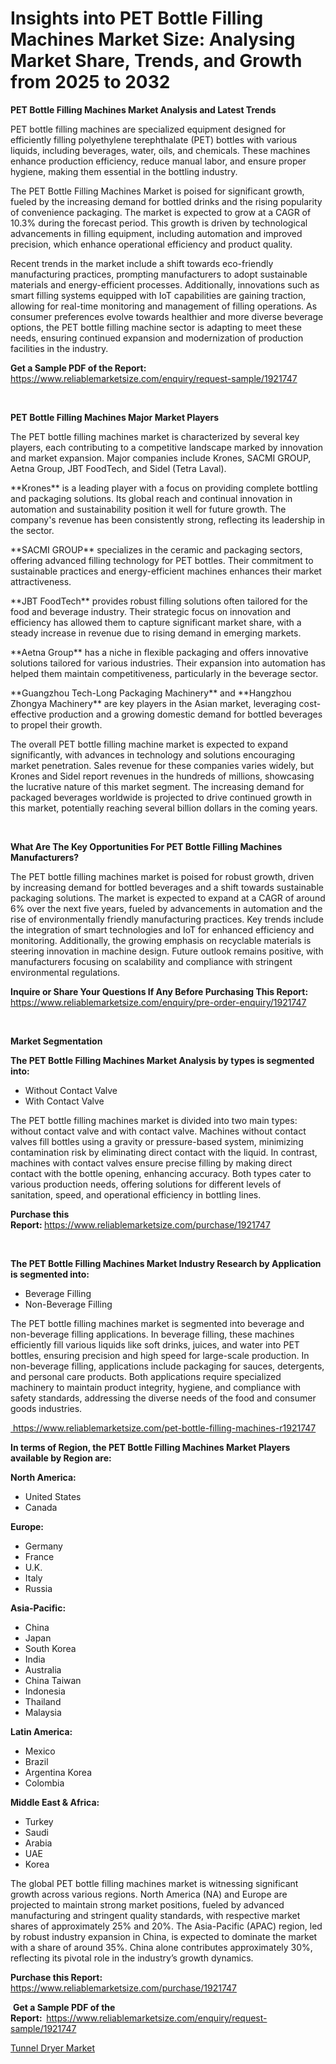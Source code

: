 <p><h1>Insights into PET Bottle Filling Machines Market Size: Analysing Market Share, Trends, and Growth from 2025 to 2032</h1></p><p><strong>PET Bottle Filling Machines Market Analysis and Latest Trends</strong></p>
<p><p>PET bottle filling machines are specialized equipment designed for efficiently filling polyethylene terephthalate (PET) bottles with various liquids, including beverages, water, oils, and chemicals. These machines enhance production efficiency, reduce manual labor, and ensure proper hygiene, making them essential in the bottling industry.</p><p>The PET Bottle Filling Machines Market is poised for significant growth, fueled by the increasing demand for bottled drinks and the rising popularity of convenience packaging. The market is expected to grow at a CAGR of 10.3% during the forecast period. This growth is driven by technological advancements in filling equipment, including automation and improved precision, which enhance operational efficiency and product quality.</p><p>Recent trends in the market include a shift towards eco-friendly manufacturing practices, prompting manufacturers to adopt sustainable materials and energy-efficient processes. Additionally, innovations such as smart filling systems equipped with IoT capabilities are gaining traction, allowing for real-time monitoring and management of filling operations. As consumer preferences evolve towards healthier and more diverse beverage options, the PET bottle filling machine sector is adapting to meet these needs, ensuring continued expansion and modernization of production facilities in the industry.</p></p>
<p><strong>Get a Sample PDF of the Report:&nbsp;</strong> <a href="https://www.reliablemarketsize.com/enquiry/request-sample/1921747?utm_campaign=3248&utm_medium=2&utm_source=Github&utm_content=ia&utm_term=10042025&utm_id=pet-bottle-filling-machines">https://www.reliablemarketsize.com/enquiry/request-sample/1921747</a></p>
<p>&nbsp;</p>
<p><strong>PET Bottle Filling Machines Major Market Players</strong></p>
<p><p>The PET bottle filling machines market is characterized by several key players, each contributing to a competitive landscape marked by innovation and market expansion. Major companies include Krones, SACMI GROUP, Aetna Group, JBT FoodTech, and Sidel (Tetra Laval).</p><p>**Krones** is a leading player with a focus on providing complete bottling and packaging solutions. Its global reach and continual innovation in automation and sustainability position it well for future growth. The company's revenue has been consistently strong, reflecting its leadership in the sector.</p><p>**SACMI GROUP** specializes in the ceramic and packaging sectors, offering advanced filling technology for PET bottles. Their commitment to sustainable practices and energy-efficient machines enhances their market attractiveness. </p><p>**JBT FoodTech** provides robust filling solutions often tailored for the food and beverage industry. Their strategic focus on innovation and efficiency has allowed them to capture significant market share, with a steady increase in revenue due to rising demand in emerging markets.</p><p>**Aetna Group** has a niche in flexible packaging and offers innovative solutions tailored for various industries. Their expansion into automation has helped them maintain competitiveness, particularly in the beverage sector.</p><p>**Guangzhou Tech-Long Packaging Machinery** and **Hangzhou Zhongya Machinery** are key players in the Asian market, leveraging cost-effective production and a growing domestic demand for bottled beverages to propel their growth. </p><p>The overall PET bottle filling machine market is expected to expand significantly, with advances in technology and solutions encouraging market penetration. Sales revenue for these companies varies widely, but Krones and Sidel report revenues in the hundreds of millions, showcasing the lucrative nature of this market segment. The increasing demand for packaged beverages worldwide is projected to drive continued growth in this market, potentially reaching several billion dollars in the coming years.</p></p>
<p>&nbsp;</p>
<p><strong>What Are The Key Opportunities For PET Bottle Filling Machines Manufacturers?</strong></p>
<p><p>The PET bottle filling machines market is poised for robust growth, driven by increasing demand for bottled beverages and a shift towards sustainable packaging solutions. The market is expected to expand at a CAGR of around 6% over the next five years, fueled by advancements in automation and the rise of environmentally friendly manufacturing practices. Key trends include the integration of smart technologies and IoT for enhanced efficiency and monitoring. Additionally, the growing emphasis on recyclable materials is steering innovation in machine design. Future outlook remains positive, with manufacturers focusing on scalability and compliance with stringent environmental regulations.</p></p>
<p><strong>Inquire or Share Your Questions If Any Before Purchasing This Report:</strong> <a href="https://www.reliablemarketsize.com/enquiry/pre-order-enquiry/1921747?utm_campaign=3248&utm_medium=2&utm_source=Github&utm_content=ia&utm_term=10042025&utm_id=pet-bottle-filling-machines">https://www.reliablemarketsize.com/enquiry/pre-order-enquiry/1921747</a></p>
<p>&nbsp;</p>
<p><strong>Market Segmentation</strong></p>
<p><strong>The PET Bottle Filling Machines Market Analysis by types is segmented into:</strong></p>
<p><ul><li>Without Contact Valve</li><li>With Contact Valve</li></ul></p>
<p><p>The PET bottle filling machines market is divided into two main types: without contact valve and with contact valve. Machines without contact valves fill bottles using a gravity or pressure-based system, minimizing contamination risk by eliminating direct contact with the liquid. In contrast, machines with contact valves ensure precise filling by making direct contact with the bottle opening, enhancing accuracy. Both types cater to various production needs, offering solutions for different levels of sanitation, speed, and operational efficiency in bottling lines.</p></p>
<p><strong>Purchase this Report:&nbsp;</strong><a href="https://www.reliablemarketsize.com/purchase/1921747?utm_campaign=3248&utm_medium=2&utm_source=Github&utm_content=ia&utm_term=10042025&utm_id=pet-bottle-filling-machines">https://www.reliablemarketsize.com/purchase/1921747</a></p>
<p>&nbsp;</p>
<p><strong>The PET Bottle Filling Machines Market Industry Research by Application is segmented into:</strong></p>
<p><ul><li>Beverage Filling</li><li>Non-Beverage Filling</li></ul></p>
<p><p>The PET bottle filling machines market is segmented into beverage and non-beverage filling applications. In beverage filling, these machines efficiently fill various liquids like soft drinks, juices, and water into PET bottles, ensuring precision and high speed for large-scale production. In non-beverage filling, applications include packaging for sauces, detergents, and personal care products. Both applications require specialized machinery to maintain product integrity, hygiene, and compliance with safety standards, addressing the diverse needs of the food and consumer goods industries.</p></p>
<p><a href="https://www.reliablemarketsize.com/pet-bottle-filling-machines-r1921747?utm_campaign=3248&utm_medium=2&utm_source=Github&utm_content=ia&utm_term=10042025&utm_id=pet-bottle-filling-machines">&nbsp;https://www.reliablemarketsize.com/pet-bottle-filling-machines-r1921747</a></p>
<p><strong>In terms of Region, the PET Bottle Filling Machines Market Players available by Region are:</strong></p>
<p>
    <p> <strong> North America: </strong>
        <ul>
            <li>United States</li>
            <li>Canada</li>
        </ul>
        </p> 
    <p> <strong> Europe: </strong>
        <ul>
            <li>Germany</li>
            <li>France</li>
            <li>U.K.</li>
            <li>Italy</li>
            <li>Russia</li>
        </ul>
        </p> 
    <p> <strong> Asia-Pacific: </strong>
        <ul>
            <li>China</li>
            <li>Japan</li>
            <li>South Korea</li>
            <li>India</li>
            <li>Australia</li>
            <li>China Taiwan</li>
            <li>Indonesia</li>
            <li>Thailand</li>
            <li>Malaysia</li>
        </ul>
        </p> 
    <p> <strong> Latin America: </strong>
        <ul>
            <li>Mexico</li>
            <li>Brazil</li>
            <li>Argentina Korea</li>
            <li>Colombia</li>
        </ul>
        </p> 
    <p> <strong> Middle East & Africa: </strong>
        <ul>
            <li>Turkey</li>
            <li>Saudi</li>
            <li>Arabia</li>
            <li>UAE</li>
            <li>Korea</li>
        </ul>
    </p>
    </p>
<p><p>The global PET bottle filling machines market is witnessing significant growth across various regions. North America (NA) and Europe are projected to maintain strong market positions, fueled by advanced manufacturing and stringent quality standards, with respective market shares of approximately 25% and 20%. The Asia-Pacific (APAC) region, led by robust industry expansion in China, is expected to dominate the market with a share of around 35%. China alone contributes approximately 30%, reflecting its pivotal role in the industry’s growth dynamics.</p></p>
<p><strong>Purchase this Report: </strong><a href="https://www.reliablemarketsize.com/purchase/1921747?utm_campaign=3248&utm_medium=2&utm_source=Github&utm_content=ia&utm_term=10042025&utm_id=pet-bottle-filling-machines">https://www.reliablemarketsize.com/purchase/1921747</a></p>
<p>&nbsp;<strong>Get a Sample PDF of the Report:&nbsp;&nbsp;</strong><a href="https://www.reliablemarketsize.com/enquiry/request-sample/1921747?utm_campaign=3248&utm_medium=2&utm_source=Github&utm_content=ia&utm_term=10042025&utm_id=pet-bottle-filling-machines">https://www.reliablemarketsize.com/enquiry/request-sample/1921747</a></p>
<p><strong></strong></p>
<p><p><a href="https://github.com/ryanbell8967/Market-Research-Report-List-1/blob/main/tunnel-dryer-market.md?utm_campaign=3248&utm_medium=2&utm_source=Github&utm_content=ia&utm_term=10042025&utm_id=pet-bottle-filling-machines">Tunnel Dryer Market</a></p></p>